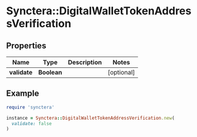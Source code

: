 # Synctera::DigitalWalletTokenAddressVerification

## Properties

| Name | Type | Description | Notes |
| ---- | ---- | ----------- | ----- |
| **validate** | **Boolean** |  | [optional] |

## Example

```ruby
require 'synctera'

instance = Synctera::DigitalWalletTokenAddressVerification.new(
  validate: false
)
```

